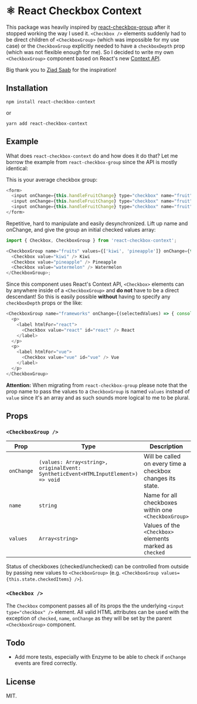 # ⚛ React Checkbox Context

This package was heavily inspired by [react-checkbox-group](https://github.com/ziad-saab/react-checkbox-group) after it stopped working the way I used it. `<Checkbox />` elements suddenly had to be direct children of `<CheckboxGroup>` (which was impossible for my use case) or the `CheckboxGroup` explicitly needed to have a `checkboxDepth` prop (which was not flexible enough for me). So I decided to write my own `<CheckboxGroup>` component based on React's new [Context API](https://reactjs.org/docs/context.html).

Big thank you to [Ziad Saab](https://github.com/ziad-saab) for the inspiration!

## Installation

```
npm install react-checkbox-context
```
or

```
yarn add react-checkbox-context
```

## Example

What does `react-checkbox-context` do and how does it do that? Let me borrow the example from `react-checkbox-group` since the API is mostly identical:

This is your average checkbox group:

```js
<form>
  <input onChange={this.handleFruitChange} type="checkbox" name="fruit" value="apple" /> Apple
  <input onChange={this.handleFruitChange} type="checkbox" name="fruit" value="orange" /> Orange
  <input onChange={this.handleFruitChange} type="checkbox" name="fruit" value="watermelon" /> Watermelon
</form>
```

Repetitive, hard to manipulate and easily desynchronized. Lift up name and onChange, and give the group an initial checked values array:

```js
import { Checkbox, CheckboxGroup } from 'react-checkbox-context';

<CheckboxGroup name="fruits" values={['kiwi', 'pineapple']} onChange={this.fruitsChanged}>
  <Checkbox value="kiwi" /> Kiwi
  <Checkbox value="pineapple" /> Pineapple
  <Checkbox value="watermelon" /> Watermelon
</CheckboxGroup>;
```

Since this component uses React's Context API, `<Checkbox>` elements can by anywhere inside of a `<CheckboxGroup>` and **do not** have to be a direct descendant! So this is easily possible **without** having to specify any `checkboxDepth` props or the like:

```js
<CheckboxGroup name="frameworks" onChange={(selectedValues) => { console.log(selectedValues); }}>
  <p>
    <label htmlFor="react">
      <Checkbox value="react" id="react" /> React
    </label>
  </p>
  <p>
    <label htmlFor="vue">
      <Checkbox value="vue" id="vue" /> Vue
    </label>
  </p>
</CheckboxGroup>
```

**Attention:** When migrating from `react-checkbox-group` please note that the prop name to pass the values to a `CheckboxGroup` is named `values` instead of `value` since it's an array and as such sounds more logical to me to be plural.

## Props

### `<CheckboxGroup />`

| Prop       | Type                                                                               | Description                                                |
| ---------- | ---------------------------------------------------------------------------------- | ---------------------------------------------------------- |
| `onChange` | `(values: Array<string>, originalEvent: SyntheticEvent<HTMLInputElement>) => void` | Will be called on every time a checkbox changes its state. |
| `name`     | `string`                                                                           | Name for all checkboxes within one `<CheckboxGroup>`       |
| `values`   | `Array<string>`                                                                    | Values of the `<Checkbox>` elements marked as `checked`    |

Status of checkboxes (checked/unchecked) can be controlled from outside by passing new values to `<CheckboxGroup>` (e.g. `<CheckboxGroup values={this.state.checkedItems} />`).

### `<Checkbox />`

The `Checkbox` component passes all of its props the the underlying `<input type="checkbox" />` element. All valid HTML attributes can be used with the exception of `checked`, `name`, `onChange` as they will be set by the parent `<CheckboxGroup>` component.

## Todo

*   Add more tests, especially with Enzyme to be able to check if `onChange` events are fired correctly.

## License

MIT.
